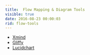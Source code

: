 ```yaml
---
title:  Flow Mapping & Diagram Tools
visible: true
date: 2016-08-23 00:00:03
rid: flow-tools
---
```

* [Xmind](http://www.xmind.net/)
* [Gliffy](https://www.gliffy.com/)
* [Lucidchart](https://www.lucidchart.com/)